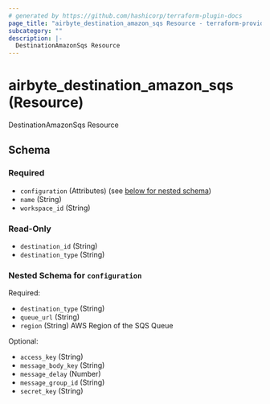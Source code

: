```yaml
---
# generated by https://github.com/hashicorp/terraform-plugin-docs
page_title: "airbyte_destination_amazon_sqs Resource - terraform-provider-airbyte"
subcategory: ""
description: |-
  DestinationAmazonSqs Resource
---
```


# airbyte_destination_amazon_sqs (Resource)

DestinationAmazonSqs Resource



<!-- schema generated by tfplugindocs -->
## Schema

### Required

- `configuration` (Attributes) (see [below for nested schema](#nestedatt--configuration))
- `name` (String)
- `workspace_id` (String)

### Read-Only

- `destination_id` (String)
- `destination_type` (String)

<a id="nestedatt--configuration"></a>
### Nested Schema for `configuration`

Required:

- `destination_type` (String)
- `queue_url` (String)
- `region` (String) AWS Region of the SQS Queue

Optional:

- `access_key` (String)
- `message_body_key` (String)
- `message_delay` (Number)
- `message_group_id` (String)
- `secret_key` (String)


